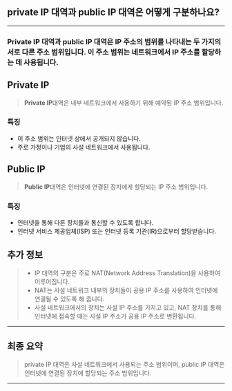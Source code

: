 ## private IP 대역과 public IP 대역은 어떻게 구분하나요?

---
### Private IP 대역과 public IP 대역은 IP 주소의 범위를 나타내는 두 가지의 서로 다른 주소 범위입니다. 이 주소 범위는 네트워크에서 IP 주소를 할당하는 데 사용됩니다.

## **Private IP**
> **Private IP**대역은 내부 네트워크에서 사용하기 위해 예약된 IP 주소 범위입니다.   

### 특징
- 이 주소 범위는 인터넷 상에서 공개되지 않습니다.
- 주로 가정이나 기업의 사설 네트워크에서 사용됩니다. 

## **Public IP**
> **Public IP**대역은 인터넷에 연결된 장치에게 할당되는 IP 주소 범위입니다.

### 특징
- 인터넷을 통해 다른 장치들과 통신할 수 있도록 합니다.
- 인터넷 서비스 제공업체(ISP) 또는 인터넷 등록 기관(IR)으로부터 할당받습니다.


## 추가 정보
> - IP 대역의 구분은 주로 NAT(Network Address Translation)을 사용하여 이루어집니다.
> - NAT는 사설 네트워크 내부의 장치들이 공용 IP 주소를 사용하여 인터넷에 연결될 수 있도록 해 줍니다.
> - 사설 네트워크에서의 장치는 사설 IP 주소를 가지고 있고, NAT 장치를 통해 인터넷에 접속할 때는 사설 IP 주소가 공용 IP 주소로 변환됩니다.



---
## 최종 요약
> private IP 대역은 사설 네트워크에서 사용되는 주소 범위이며, public IP 대역은 인터넷에 연결된 장치에 할당되는 주소 범위입니다.
---
